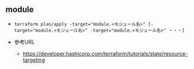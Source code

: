 ## module
- `terraform plan/apply -target="module.<モジュール名>" [-target="module.<モジュール名>" -target="module.<モジュール名>" ・・・]`

- 参考URL
  - https://developer.hashicorp.com/terraform/tutorials/state/resource-targeting